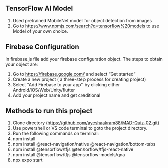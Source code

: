 
## TensorFlow AI Model
1. Used pretrained MobileNet model for object detection from images
2. Go to https://www.npmjs.com/search?q=tensorflow%20models to use Model of your own choice.
## Firebase Configuration
In firebase.js file add your firebase configuration object. The steps to obtain your object are:

1. Go to https://firebase.google.com/ and select “Get started”
2. Create a new project ( a three-step process for creating project)
3. Select "Add Firebase to your app" by clicking either Android/iOS/Web/Unity/flutter
4. Add your project name and get creditional
## Methods to run this project
1. Clone directory (https://github.com/ayeshaakram88/MAD-Quiz-02.git)
2. Use powershell or VS code terminal to goto the project directory.
3. Run the following commands on terminal:
4. npm install
5. npm install @react-navigation/native @react-navigation/bottom-tabs
6. npm install @tensorflow/tfjs @tensorflow/tfjs-react-native
7. npm install @tensorflow/tfjs @tensorflow-models/qna
8. npx expo start
   

